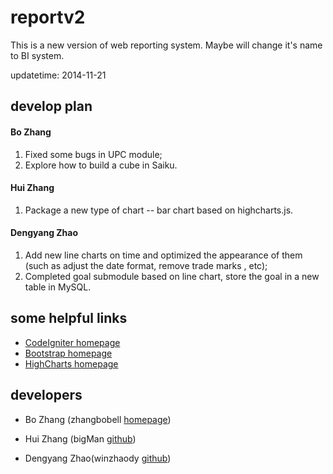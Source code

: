 # reportv2
This is a new version of web reporting system. Maybe will change it's name to BI system.

updatetime: 2014-11-21

## develop plan
#### Bo Zhang
1. Fixed some bugs in UPC module;
2. Explore how to build a cube in Saiku.

#### Hui Zhang
1. Package a new type of chart -- bar chart based on highcharts.js.

#### Dengyang Zhao
1. Add new line charts on time and optimized the appearance of them (such as adjust the date format, remove trade marks , etc);
2. Completed goal submodule based on line chart, store the goal in a new table in MySQL.

## some helpful links
* [CodeIgniter homepage][4]
* [Bootstrap homepage][5]
* [HighCharts homepage][6]

## developers
* Bo Zhang (zhangbobell [homepage][1])
* Hui Zhang (bigMan [github][2])
* Dengyang Zhao(winzhaody [github][3])


  [1]: http://zhangbobell.cn
  [2]: https://github.com/zh9927
  [3]: https://github.com/winzhaody
  [4]: http://codeigniter.org.cn/
  [5]: http://v3.bootcss.com/
  [6]: http://www.highcharts.com/
